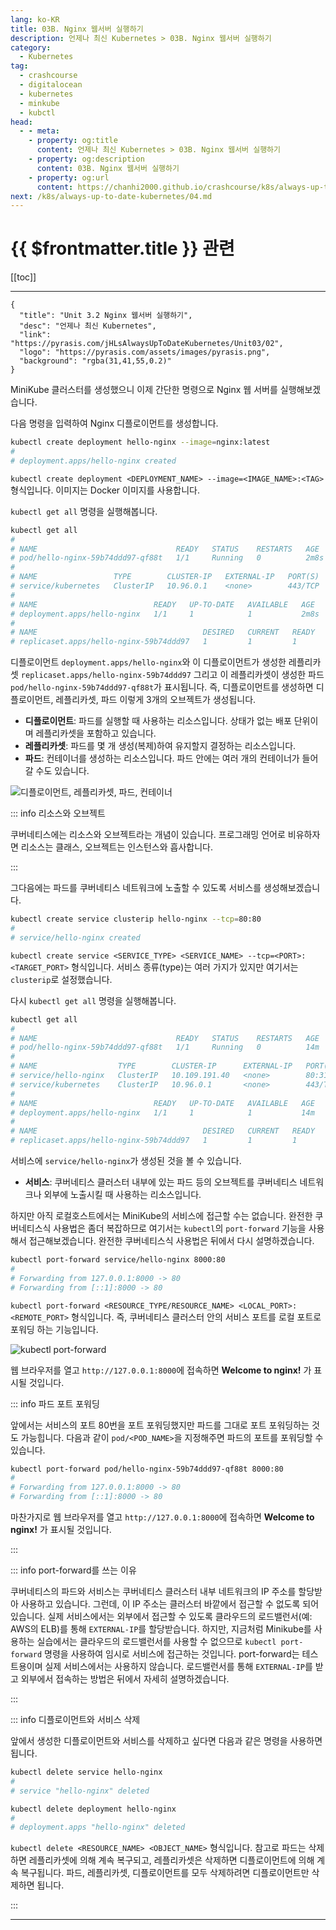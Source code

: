 ```yaml
---
lang: ko-KR
title: 03B. Nginx 웹서버 실행하기
description: 언제나 최신 Kubernetes > 03B. Nginx 웹서버 실행하기
category:
  - Kubernetes
tag:
  - crashcourse
  - digitalocean
  - kubernetes
  - minkube
  - kubctl
head:
  - - meta:
    - property: og:title
      content: 언제나 최신 Kubernetes > 03B. Nginx 웹서버 실행하기
    - property: og:description
      content: 03B. Nginx 웹서버 실행하기
    - property: og:url
      content: https://chanhi2000.github.io/crashcourse/k8s/always-up-to-date-kubernetes/03B.html
next: /k8s/always-up-to-date-kubernetes/04.md
---
```


# {{ $frontmatter.title }} 관련

[[toc]]

---

```component VPCard
{
  "title": "Unit 3.2 Nginx 웹서버 실행하기",
  "desc": "언제나 최신 Kubernetes",
  "link": "https://pyrasis.com/jHLsAlwaysUpToDateKubernetes/Unit03/02",
  "logo": "https://pyrasis.com/assets/images/pyrasis.png",
  "background": "rgba(31,41,55,0.2)"
}
```

MiniKube 클러스터를 생성했으니 이제 간단한 명령으로 Nginx 웹 서버를 실행해보겠습니다.

다음 명령을 입력하여 Nginx 디플로이먼트를 생성합니다.

```sh
kubectl create deployment hello-nginx --image=nginx:latest
#
# deployment.apps/hello-nginx created
```

<FontIcon icon="iconfont icon-shell"/>`kubectl create deployment <DEPLOYMENT_NAME> --image=<IMAGE_NAME>:<TAG>` 형식입니다. 이미지는 <FontIcon icon="fa-brands fa-docker"/>Docker 이미지를 사용합니다.

<FontIcon icon="iconfont icon-shell"/>`kubectl get all` 명령을 실행해봅니다.

```sh
kubectl get all
#
# NAME                               READY   STATUS    RESTARTS   AGE
# pod/hello-nginx-59b74ddd97-qf88t   1/1     Running   0          2m8s
# 
# NAME                 TYPE        CLUSTER-IP   EXTERNAL-IP   PORT(S)   AGE
# service/kubernetes   ClusterIP   10.96.0.1    <none>        443/TCP   21h
#
# NAME                          READY   UP-TO-DATE   AVAILABLE   AGE
# deployment.apps/hello-nginx   1/1     1            1           2m8s
# 
# NAME                                     DESIRED   CURRENT   READY   AGE
# replicaset.apps/hello-nginx-59b74ddd97   1         1         1       2m8s
```

디플로이먼트 `deployment.apps/hello-nginx`와 이 디플로이먼트가 생성한 레플리카셋 `replicaset.apps/hello-nginx-59b74ddd97` 그리고 이 레플리카셋이 생성한 파드 `pod/hello-nginx-59b74ddd97-qf88t`가 표시됩니다. 즉, 디플로이먼트를 생성하면 디플로이먼트, 레플리카셋, 파드 이렇게 3개의 오브젝트가 생성됩니다.

- **디플로이먼트**: 파드를 실행할 때 사용하는 리소스입니다. 상태가 없는 배포 단위이며 레플리카셋을 포함하고 있습니다.
- **레플리카셋**: 파드를 몇 개 생성(복제)하여 유지할지 결정하는 리소스입니다.
- **파드**: 컨테이너를 생성하는 리소스입니다. 파드 안에는 여러 개의 컨테이너가 들어갈 수도 있습니다.

![디플로이먼트, 레플리카셋, 파드, 컨테이너](https://pyrasis.com/assets/images/jHLsAlwaysUpToDateKubernetes/Unit03/2.png)

::: info 리소스와 오브젝트

쿠버네티스에는 리소스와 오브젝트라는 개념이 있습니다. 프로그래밍 언어로 비유하자면 리소스는 클래스, 오브젝트는 인스턴스와 흡사합니다.

:::

그다음에는 파드를 쿠버네티스 네트워크에 노출할 수 있도록 서비스를 생성해보겠습니다.

```sh
kubectl create service clusterip hello-nginx --tcp=80:80
#
# service/hello-nginx created
```

<FontIcon icon="iconfont icon-shell"/>`kubectl create service <SERVICE_TYPE> <SERVICE_NAME> --tcp=<PORT>:<TARGET_PORT>` 형식입니다. 서비스 종류(type)는 여러 가지가 있지만 여기서는 `clusterip`로 설정했습니다.

다시 <FontIcon icon="iconfont icon-shell"/>`kubectl get all` 명령을 실행해봅니다.

```sh
kubectl get all
#
# NAME                               READY   STATUS    RESTARTS   AGE
# pod/hello-nginx-59b74ddd97-qf88t   1/1     Running   0          14m
# 
# NAME                  TYPE        CLUSTER-IP      EXTERNAL-IP   PORT(S)        AGE
# service/hello-nginx   ClusterIP   10.109.191.40   <none>        80:31206/TCP   2m14s
# service/kubernetes    ClusterIP   10.96.0.1       <none>        443/TCP        21h
# 
# NAME                          READY   UP-TO-DATE   AVAILABLE   AGE
# deployment.apps/hello-nginx   1/1     1            1           14m
# 
# NAME                                     DESIRED   CURRENT   READY   AGE
# replicaset.apps/hello-nginx-59b74ddd97   1         1         1       14m
```

서비스에 `service/hello-nginx`가 생성된 것을 볼 수 있습니다.

- **서비스**: 쿠버네티스 클러스터 내부에 있는 파드 등의 오브젝트를 쿠버네티스 네트워크나 외부에 노출시킬 때 사용하는 리소스입니다.

하지만 아직 로컬호스트에서는 MiniKube의 서비스에 접근할 수는 없습니다. 완전한 쿠버네티스식 사용법은 좀더 복잡하므로 여기서는 `kubectl`의 `port-forward` 기능을 사용해서 접근해보겠습니다. 완전한 쿠버네티스식 사용법은 뒤에서 다시 설명하겠습니다.

```sh
kubectl port-forward service/hello-nginx 8000:80
#
# Forwarding from 127.0.0.1:8000 -> 80
# Forwarding from [::1]:8000 -> 80
```

<FontIcon icon="iconfont icon-shell"/>`kubectl port-forward <RESOURCE_TYPE/RESOURCE_NAME> <LOCAL_PORT>:<REMOTE_PORT>` 형식입니다. 즉, 쿠버네티스 클러스터 안의 서비스 포트를 로컬 포트로 포워딩 하는 기능입니다.

![<FontIcon icon="iconfont icon-shell"/>`kubectl port-forward`](https://pyrasis.com/assets/images/jHLsAlwaysUpToDateKubernetes/Unit03/3.png)

웹 브라우저를 열고 <FontIcon icon="fas fa-globe"/>`http://127.0.0.1:8000`에 접속하면 **Welcome to nginx!** 가 표시될 것입니다.

::: info 파드 포트 포워딩

앞에서는 서비스의 포트 80번을 포트 포워딩했지만 파드를 그대로 포트 포워딩하는 것도 가능힙니다. 다음과 같이 `pod/<POD_NAME>`을 지정해주면 파드의 포트를 포워딩할 수 있습니다.

```sh
kubectl port-forward pod/hello-nginx-59b74ddd97-qf88t 8000:80
#
# Forwarding from 127.0.0.1:8000 -> 80
# Forwarding from [::1]:8000 -> 80
```

마찬가지로 웹 브라우저를 열고 <FontIcon icon="fas fa-globe"/>`http://127.0.0.1:8000`에 접속하면 **Welcome to nginx!** 가 표시될 것입니다.

:::

::: info port-forward를 쓰는 이유

쿠버네티스의 파드와 서비스는 쿠버네티스 클러스터 내부 네트워크의 IP 주소를 할당받아 사용하고 있습니다. 그런데, 이 IP 주소는 클러스터 바깥에서 접근할 수 없도록 되어 있습니다. 실제 서비스에서는 외부에서 접근할 수 있도록 클라우드의 로드밸런서(예: AWS의 ELB)를 통해 `EXTERNAL-IP`를 할당받습니다. 하지만, 지금처럼 Minikube를 사용하는 실습에서는 클라우드의 로드밸런서를 사용할 수 없으므로 <FontIcon icon="iconfont icon-shell"/>`kubectl port-forward` 명령을 사용하여 임시로 서비스에 접근하는 것입니다. port-forward는 테스트용이며 실제 서비스에서는 사용하지 않습니다. 로드밸런서를 통해 `EXTERNAL-IP`를 받고 외부에서 접속하는 방법은 뒤에서 자세히 설명하겠습니다.

:::

::: info 디플로이먼트와 서비스 삭제

앞에서 생성한 디플로이먼트와 서비스를 삭제하고 싶다면 다음과 같은 명령을 사용하면 됩니다.


```sh
kubectl delete service hello-nginx
#
# service "hello-nginx" deleted
```

```sh
kubectl delete deployment hello-nginx
#
# deployment.apps "hello-nginx" deleted
```

<FontIcon icon="iconfont icon-shell"/>`kubectl delete <RESOURCE_NAME> <OBJECT_NAME>` 형식입니다. 참고로 파드는 삭제하면 레플리카셋에 의해 계속 복구되고, 레플리카셋은 삭제하면 디플로이먼트에 의해 계속 복구됩니다. 파드, 레플리카셋, 디플로이먼트를 모두 삭제하려면 디플로이먼트만 삭제하면 됩니다.

:::

---

<TagLinks />